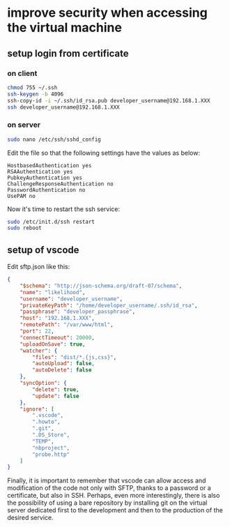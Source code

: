 # improve security when accessing the virtual machine

## setup login from certificate

### on client

```bash
chmod 755 ~/.ssh
ssh-keygen -b 4096
ssh-copy-id -i ~/.ssh/id_rsa.pub developer_username@192.168.1.XXX
ssh developer_username@192.168.1.XXX
```

### on server

```bash
sudo nano /etc/ssh/sshd_config
```

Edit the file so that the following settings have the values as below:

```text
HostbasedAuthentication yes
RSAAuthentication yes
PubkeyAuthentication yes
ChallengeResponseAuthentication no
PasswordAuthentication no
UsePAM no
```

Now it's time to restart the ssh service:

```bash
sudo /etc/init.d/ssh restart
sudo reboot
```

## setup of vscode

Edit sftp.json like this:

```json
{
    "$schema": "http://json-schema.org/draft-07/schema",
    "name": "likelihood",
    "username": "developer_username",
    "privateKeyPath": "/home/developer_username/.ssh/id_rsa",
    "passphrase": "developer_passphrase",
    "host": "192.168.1.XXX",
    "remotePath": "/var/www/html",
    "port": 22,
    "connectTimeout": 20000,
    "uploadOnSave": true,
    "watcher": {
        "files": "dist/*.{js,css}",
        "autoUpload": false,
        "autoDelete": false
    },
    "syncOption": {
        "delete": true,
        "update": false
    },
    "ignore": [
        ".vscode",
        ".howto",
        ".git",
        ".DS_Store",
        "TEMP",
        "nbproject",
        "probe.http"
    ]
}
```

Finally, it is important to remember that vscode can allow access and modification of the code not only with SFTP, thanks to a password or a certificate, but also in SSH. Perhaps, even more interestingly, there is also the possibility of using a bare repository by installing git on the virtual server dedicated first to the development and then to the production of the desired service.
